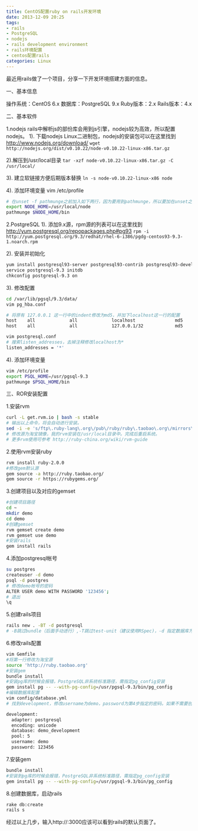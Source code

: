 ```yaml
---
title: CentOS配置ruby on rails开发环境
date: 2013-12-09 20:25
tags:
- rails
- PostgreSQL
- nodejs
- rails development environment
- rails环境配置
- centos配置rails 
categories: Linux
---
```


最近用rails做了一个项目，分享一下开发环境搭建方面的信息。

一、基本信息

操作系统：CentOS 6.x
数据库：PostgreSQL 9.x
Ruby版本：2.x
Rails版本：4.x

二、基本软件

1.nodejs
rails中解析js的部份库会用到js引擎，nodejs较为高效，所以配置nodejs。
1). 下载nodejs Linux二进制包，nodejs的安装包可以在这里找到 http://www.nodejs.org/download/
`wget http://nodejs.org/dist/v0.10.22/node-v0.10.22-linux-x86.tar.gz`

2).解压到/usr/local目录
`tar -xzf node-v0.10.22-linux-x86.tar.gz -C /usr/local/`

3). 建立软链接方便后期版本替换
`ln -s node-v0.10.22-linux-x86 node`

4). 添加环境变量
vim /etc/profile

```bash
# 在unset -f pathmunge之前加入如下两行，因为要用到pathmunge，所以要加在unset之前。
export NODE_HOME=/usr/local/node
pathmunge $NODE_HOME/bin
```

2.PostgreSQL
1). 添加9.x源，rpm源的列表可以在这里找到 http://yum.postgresql.org/repopackages.php#pg93
`rpm -i http://yum.postgresql.org/9.3/redhat/rhel-6-i386/pgdg-centos93-9.3-1.noarch.rpm`

2). 安装并初始化

```bash
yum install postgresql93-server postgresql93-contrib postgresql93-devel
service postgresql-9.3 initdb
chkconfig postgresql-9.3 on
```

3). 修改配置
```bash
cd /var/lib/pgsql/9.3/data/
vim pg_hba.conf

# 将原有 127.0.0.1 这一行中的indent修改为md5，并加下localhost这一行的配置
host    all             all             localhost               md5
host    all             all             127.0.0.1/32            md5

vim postgresql.conf
# 搜索listen_addresses，去掉注释修改localhost为*
listen_addresses = '*'
```

4). 添加环境变量

```bash
vim /etc/profile
export PSQL_HOME=/usr/pgsql-9.3
pathmunge $PSQL_HOME/bin
```

三、ROR安装配置

1.安装rvm

```bash
curl -L get.rvm.io | bash -s stable
# 输出以上命令，将会自动进行安装。
sed -i -e 's/ftp\.ruby-lang\.org\/pub\/ruby/ruby\.taobao\.org\/mirrors\/ruby/g' /usr/local/rvm/config/db
# 修改源为淘宝镜像，我的rvm安装在/usr/local目录中。完成后重启系统。
# 更多rvm使用可参考 http://ruby-china.org/wiki/rvm-guide
```

2.使用rvm安装ruby

```bash
rvm install ruby-2.0.0
#修改gem默认源
gem source -a http://ruby.taobao.org/
gem source -r https://rubygems.org/
```

3.创建项目以及对应的gemset

```bash
#创建项目路径
cd ~
mkdir demo
cd demo
#创建gemset
rvm gemset create demo
rvm gemset use demo
#安装rails
gem install rails
```

4.添加postgresql帐号

```bash
su postgres
createuser -d demo
psql -d postgres
# 修改demo帐号的密码
ALTER USER demo WITH PASSWORD '123456';
# 退出
\q
```

5.创建rails项目

```bash
rails new . -BT -d postgresql
# -B跳过bundle（后面手动进行）,-T跳过test-unit（建议使用RSpec)，-d 指定数据库为postgresql
```

6.修改rails配置

```bash
vim Gemfile
#将第一行修改为淘宝源
source 'http://ruby.taobao.org'
#安装gem
bundle install
#安装pg库的时候会报错，PostgreSQL非系统标准路径，需指定pg_config安装
gem install pg -- --with-pg-config=/usr/pgsql-9.3/bin/pg_config
#编辑数据库配置
vim config/database.yml
# 找到development，修改username为demo，password为第4步指定的密码。如果不需要创建test数据库可以找到test的配置全部注释掉。

development:
  adapter: postgresql
  encoding: unicode
  database: demo_development
  pool: 5
  username: demo
  password: 123456
```

7.安装gem

```bash
bundle install
#安装到pg库的时候会报错，PostgreSQL非系统标准路径，需指定pg_config安装
gem install pg -- --with-pg-config=/usr/pgsql-9.3/bin/pg_config
```

8.创建数据库，启动rails

```bash
rake db:create
rails s
```

经过以上几步，输入http://<ip address>:3000应该可以看到rails的默认页面了。
